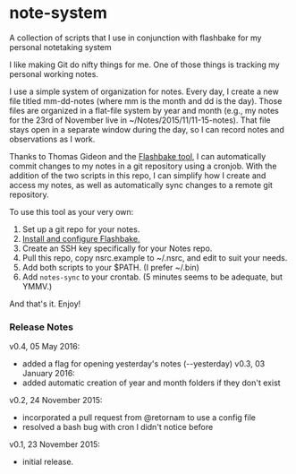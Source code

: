 # note-system
A collection of scripts that I use in conjunction with flashbake for my personal notetaking system

I like making Git do nifty things for me. One of those things is tracking my personal working notes. 

I use a simple system of organization for notes. Every day, I create a new file titled mm-dd-notes (where mm is the month and dd is the day). Those files are organized in a flat-file system by year and month (e.g., my notes for the 23rd of November live in ~/Notes/2015/11/11-15-notes). That file stays open in a separate window during the day, so I can record notes and observations as I work. 

Thanks to Thomas Gideon and the [Flashbake tool](https://github.com/commandline/flashbake/), I can automatically commit changes to my notes in a git repository using a cronjob. With the addition of the two scripts in this repo, I can simplify how I create and access my notes, as well as automatically sync changes to a remote git repository. 

To use this tool as your very own:

1. Set up a git repo for your notes.
2. [Install and configure Flashbake.](https://github.com/commandline/flashbake/wiki/Installation)
3. Create an SSH key specifically for your Notes repo.
4. Pull this repo, copy nsrc.example to ~/.nsrc, and edit to suit your needs.
5. Add both scripts to your $PATH. (I prefer ~/.bin)
6. Add `notes-sync` to your crontab. (5 minutes seems to be adequate, but YMMV.)

And that's it. Enjoy!

### Release Notes
v0.4, 05 May 2016:
- added a flag for opening yesterday's notes (--yesterday)
v0.3, 03 January 2016:
- added automatic creation of year and month folders if they don't exist

v0.2, 24 November 2015: 
- incorporated a pull request from @retornam to use a config file
- resolved a bash bug with cron I didn't notice before

v0.1, 23 November 2015: 
- initial release.



